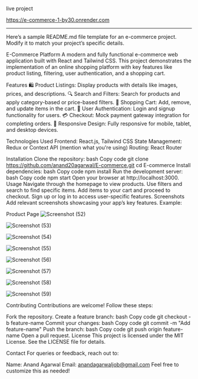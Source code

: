 live project  

https://e-commerce-1-by30.onrender.com

------------------------------------------------------------------------------------------------------------------------ 

Here’s a sample README.md file template for an e-commerce project. Modify it to match your project’s specific details.

E-Commerce Platform
A modern and fully functional e-commerce web application built with React and Tailwind CSS. This project demonstrates the implementation of an online shopping platform with key features like product listing, filtering, user authentication, and a shopping cart.

Features
🛍️ Product Listings: Display products with details like images, prices, and descriptions. 
🔍 Search and Filters: Search for products and apply category-based or price-based filters.
🛒 Shopping Cart: Add, remove, and update items in the cart.
🔑 User Authentication: Login and signup functionality for users.
💳 Checkout: Mock payment gateway integration for completing orders.
📱 Responsive Design: Fully responsive for mobile, tablet, and desktop devices.
   
Technologies Used
Frontend: React.js, Tailwind CSS
State Management: Redux or Context API (mention what you're using)
Routing: React Router


Installation
Clone the repository:
bash
Copy code
git clone https://github.com/anand20agarwal/E-commerce.git
cd E-commerce
Install dependencies:
bash
Copy code
npm install
Run the development server:
bash
Copy code
npm start
Open your browser at http://localhost:3000.
Usage
Navigate through the homepage to view products.
Use filters and search to find specific items.
Add items to your cart and proceed to checkout.
Sign up or log in to access user-specific features.
Screenshots
Add relevant screenshots showcasing your app’s key features. Example:



Product Page
![Screenshot (52)](https://github.com/user-attachments/assets/ff5d4c42-fe0a-4f9c-bd25-04460decde17)

![Screenshot (53)](https://github.com/user-attachments/assets/0c919aa3-d0ec-44a9-a5b0-a1852e03396f)


![Screenshot (54)](https://github.com/user-attachments/assets/e3ec60f8-e4a8-4805-8caa-6cf07ea6a01f)


![Screenshot (55)](https://github.com/user-attachments/assets/c43b5a8e-56a0-4069-b622-0b6f52469056)


![Screenshot (56)](https://github.com/user-attachments/assets/0655bffb-1be2-4133-8247-9f0edc5048ba)


![Screenshot (57)](https://github.com/user-attachments/assets/289e3ab1-c6e3-422b-b7bc-4c5ebe780ca5)


![Screenshot (58)](https://github.com/user-attachments/assets/3f60bcd4-591f-498b-b3c2-d5ebbc351ed9)


![Screenshot (59)](https://github.com/user-attachments/assets/2974261e-d931-42ed-a4fb-1aec2f240810)





Contributing
Contributions are welcome! Follow these steps:

Fork the repository.
Create a feature branch:
bash
Copy code
git checkout -b feature-name
Commit your changes:
bash
Copy code
git commit -m "Add feature-name"
Push the branch:
bash
Copy code 
git push origin feature-name
Open a pull request.
License
This project is licensed under the MIT License. See the LICENSE file for details.

Contact
For queries or feedback, reach out to:

Name: Anand Agarwal
Email: anandagarwaljob@gmail.com
Feel free to customize this as needed!




